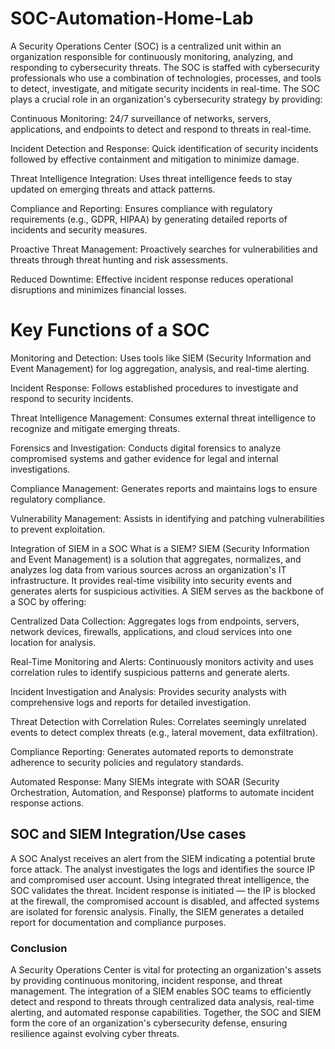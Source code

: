# SOC-Automation-Home-Lab

A Security Operations Center (SOC) is a centralized unit within an organization responsible for continuously monitoring, analyzing, and responding to cybersecurity threats.
The SOC is staffed with cybersecurity professionals who use a combination of technologies, processes, and tools to detect, investigate, and mitigate security incidents in real-time.
The SOC plays a crucial role in an organization's cybersecurity strategy by providing:

Continuous Monitoring: 24/7 surveillance of networks, servers, applications, and endpoints to detect and respond to threats in real-time.

Incident Detection and Response: Quick identification of security incidents followed by effective containment and mitigation to minimize damage.

Threat Intelligence Integration: Uses threat intelligence feeds to stay updated on emerging threats and attack patterns.

Compliance and Reporting: Ensures compliance with regulatory requirements (e.g., GDPR, HIPAA) by generating detailed reports of incidents and security measures.

Proactive Threat Management: Proactively searches for vulnerabilities and threats through threat hunting and risk assessments.

Reduced Downtime: Effective incident response reduces operational disruptions and minimizes financial losses.

<h1>Key Functions of a SOC </h1> 

Monitoring and Detection:
Uses tools like SIEM (Security Information and Event Management) for log aggregation, analysis, and real-time alerting.

Incident Response:
Follows established procedures to investigate and respond to security incidents.

Threat Intelligence Management:
Consumes external threat intelligence to recognize and mitigate emerging threats.

Forensics and Investigation:
Conducts digital forensics to analyze compromised systems and gather evidence for legal and internal investigations.

Compliance Management:
Generates reports and maintains logs to ensure regulatory compliance.

Vulnerability Management:
Assists in identifying and patching vulnerabilities to prevent exploitation.

Integration of SIEM in a SOC
What is a SIEM?
SIEM (Security Information and Event Management) is a solution that aggregates, normalizes, and analyzes log data from various sources across an organization's IT infrastructure.
It provides real-time visibility into security events and generates alerts for suspicious activities.
A SIEM serves as the backbone of a SOC by offering:

Centralized Data Collection:
Aggregates logs from endpoints, servers, network devices, firewalls, applications, and cloud services into one location for analysis.

Real-Time Monitoring and Alerts:
Continuously monitors activity and uses correlation rules to identify suspicious patterns and generate alerts.

Incident Investigation and Analysis:
Provides security analysts with comprehensive logs and reports for detailed investigation.

Threat Detection with Correlation Rules:
Correlates seemingly unrelated events to detect complex threats (e.g., lateral movement, data exfiltration).

Compliance Reporting:
Generates automated reports to demonstrate adherence to security policies and regulatory standards.

Automated Response:
Many SIEMs integrate with SOAR (Security Orchestration, Automation, and Response) platforms to automate incident response actions.

<h2>SOC and SIEM Integration/Use cases </h2>

A SOC Analyst receives an alert from the SIEM indicating a potential brute force attack.
The analyst investigates the logs and identifies the source IP and compromised user account.
Using integrated threat intelligence, the SOC validates the threat.
Incident response is initiated — the IP is blocked at the firewall, the compromised account is disabled, and affected systems are isolated for forensic analysis.
Finally, the SIEM generates a detailed report for documentation and compliance purposes.

<h3>Conclusion </h3>

A Security Operations Center is vital for protecting an organization's assets by providing continuous monitoring, incident response, and threat management.
The integration of a SIEM enables SOC teams to efficiently detect and respond to threats through centralized data analysis, real-time alerting, and automated response capabilities.
Together, the SOC and SIEM form the core of an organization's cybersecurity defense, ensuring resilience against evolving cyber threats.
